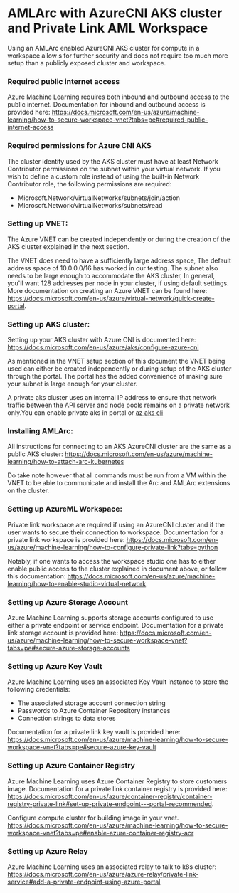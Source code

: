 # AMLArc with AzureCNI AKS cluster and Private Link AML Workspace

Using an AMLArc enabled AzureCNI AKS cluster for compute in a workspace allow s for further security and does not require too much more setup than a publicly exposed cluster and workspace.

### Required public internet access

Azure Machine Learning requires both inbound and outbound access to the public internet. Documentation for inbound and outbound access is provided here: https://docs.microsoft.com/en-us/azure/machine-learning/how-to-secure-workspace-vnet?tabs=pe#required-public-internet-access

### Required permissions for Azure CNI AKS

The cluster identity used by the AKS cluster must have at least Network Contributor permissions on the subnet within your virtual network. If you wish to define a custom role instead of using the built-in Network Contributor role, the following permissions are required:

- Microsoft.Network/virtualNetworks/subnets/join/action
- Microsoft.Network/virtualNetworks/subnets/read

### Setting up VNET:

The Azure VNET can be created independently or during the creation of the AKS cluster explained in the next section.

The VNET does need to have a sufficiently  large address space, The default address space of 10.0.0.0/16 has worked in our testing. The subnet also needs to be large enough to accommodate the AKS cluster, In general, you'll want 128 addresses per node in your cluster, if using default settings. More documentation on creating an Azure VNET can be found here:
https://docs.microsoft.com/en-us/azure/virtual-network/quick-create-portal.

### Setting up AKS cluster:

Setting up your AKS cluster with Azure CNI is documented here:
https://docs.microsoft.com/en-us/azure/aks/configure-azure-cni

As mentioned in the VNET setup section of this document the VNET being used can either be created independently or during setup of the AKS cluster through the portal. The portal has the added convenience of making sure your subnet is large enough for your cluster.

A private aks cluster uses an internal IP address to ensure that network traffic between the API server and node pools remains on a private network only.You can enable private aks in portal or [az aks cli](https://docs.microsoft.com/en-us/azure/aks/private-clusters#create-a-private-aks-cluster)

### Installing AMLArc:

All instructions for connecting to an AKS AzureCNI cluster are the same as a public AKS cluster:
https://docs.microsoft.com/en-us/azure/machine-learning/how-to-attach-arc-kubernetes

Do take note however that all commands must be run from a VM within the VNET to be able to communicate and install the Arc and AMLArc extensions on the cluster.

### Setting up AzureML Workspace:

Private link workspace are required if using an AzureCNI cluster and if the user wants to secure their connection to workspace.
Documentation for a private link workspace is provided here:
https://docs.microsoft.com/en-us/azure/machine-learning/how-to-configure-private-link?tabs=python

Notably, if one wants to access the workspace studio one has to either enable public access to the cluster explained in document above, or follow this documentation: https://docs.microsoft.com/en-us/azure/machine-learning/how-to-enable-studio-virtual-network.

### Setting up Azure Storage Account

Azure Machine Learning supports storage accounts configured to use either a private endpoint or service endpoint. Documentation for a private link storage account is provided here: https://docs.microsoft.com/en-us/azure/machine-learning/how-to-secure-workspace-vnet?tabs=pe#secure-azure-storage-accounts

### Setting up Azure Key Vault

Azure Machine Learning uses an associated Key Vault instance to store the following credentials:

- The associated storage account connection string
- Passwords to Azure Container Repository instances
- Connection strings to data stores

Documentation for a private link key vault is provided here: https://docs.microsoft.com/en-us/azure/machine-learning/how-to-secure-workspace-vnet?tabs=pe#secure-azure-key-vault

### Setting up Azure Container Registry

Azure Machine Learning uses Azure Container Registry to store customers image. Documentation for a private link container registry is provided here: https://docs.microsoft.com/en-us/azure/container-registry/container-registry-private-link#set-up-private-endpoint---portal-recommended. 

Configure compute cluster for building image in your vnet. https://docs.microsoft.com/en-us/azure/machine-learning/how-to-secure-workspace-vnet?tabs=pe#enable-azure-container-registry-acr

### Setting up Azure Relay

Azure Machine Learning uses an associated relay to talk to k8s cluster:
https://docs.microsoft.com/en-us/azure/azure-relay/private-link-service#add-a-private-endpoint-using-azure-portal

